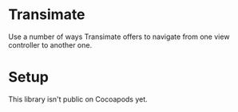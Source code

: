 # Transimate
Use a number of ways Transimate offers to navigate from one view controller to another one.

# Setup
This library isn't public on Cocoapods yet.


